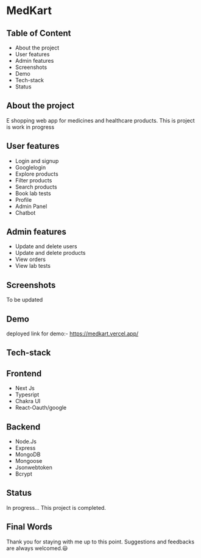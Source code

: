 # MedKart


## Table of Content

- About the project
- User features
- Admin features
- Screenshots
- Demo
- Tech-stack
- Status


## About the project
E shopping web app for medicines and healthcare products. This is project is work in progress

## User features
- Login and signup
- Googlelogin
- Explore products
- Filter products
- Search products
- Book lab tests
- Profile
- Admin Panel
- Chatbot


## Admin features
- Update and delete users
- Update and delete products
- View orders
- View lab tests

## Screenshots

To be updated
## Demo

deployed link for demo:- https://medkart.vercel.app/

## Tech-stack

## Frontend
- Next Js
- Typesript
- Chakra UI
- React-Oauth/google

## Backend

- Node.Js
- Express
- MongoDB
- Mongoose
- Jsonwebtoken 
- Bcrypt


## Status
In progress...
This project is completed. 
## Final Words

Thank you for staying with me up to this point. Suggestions and feedbacks are always welcomed.😃

